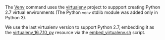 The [Venv](venv.py) command uses the [virtualenv](https://github.com/pypa/virtualenv) project to
suppport creating Python 2.7 virtual environments (The Python `venv` stdlib module was added only
in Python 3).

We use the last virtualenv version to support Python 2.7, embedding it as the
[virtualenv_16.7.10_py](virtualenv_16.7.10_py) resource via the
[embed_virtualenv.sh](/scripts/embed_virtualenv.sh) script.

